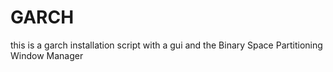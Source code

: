 # GARCH
this is a garch installation script with a gui and the Binary Space Partitioning Window Manager 
